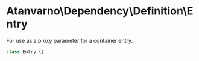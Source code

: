 # Atanvarno\Dependency\Definition\Entry
For use as a proxy parameter for a container entry.

```php
class Entry {}
```
